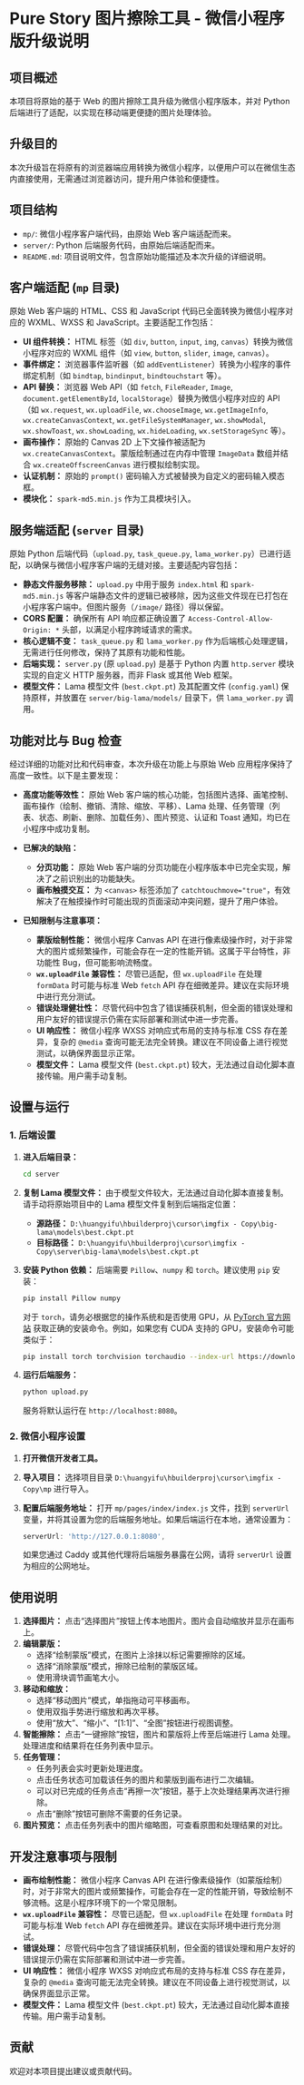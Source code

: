 # Pure Story 图片擦除工具 - 微信小程序版升级说明

## 项目概述

本项目将原始的基于 Web 的图片擦除工具升级为微信小程序版本，并对 Python 后端进行了适配，以实现在移动端更便捷的图片处理体验。

## 升级目的

本次升级旨在将原有的浏览器端应用转换为微信小程序，以便用户可以在微信生态内直接使用，无需通过浏览器访问，提升用户体验和便捷性。

## 项目结构

*   `mp/`: 微信小程序客户端代码，由原始 Web 客户端适配而来。
*   `server/`: Python 后端服务代码，由原始后端适配而来。
*   `README.md`: 项目说明文件，包含原始功能描述及本次升级的详细说明。

## 客户端适配 (`mp` 目录)

原始 Web 客户端的 HTML、CSS 和 JavaScript 代码已全面转换为微信小程序对应的 WXML、WXSS 和 JavaScript。主要适配工作包括：

*   **UI 组件转换：** HTML 标签（如 `div`, `button`, `input`, `img`, `canvas`）转换为微信小程序对应的 WXML 组件（如 `view`, `button`, `slider`, `image`, `canvas`）。
*   **事件绑定：** 浏览器事件监听器（如 `addEventListener`）转换为小程序的事件绑定机制（如 `bindtap`, `bindinput`, `bindtouchstart` 等）。
*   **API 替换：** 浏览器 Web API（如 `fetch`, `FileReader`, `Image`, `document.getElementById`, `localStorage`）替换为微信小程序对应的 API（如 `wx.request`, `wx.uploadFile`, `wx.chooseImage`, `wx.getImageInfo`, `wx.createCanvasContext`, `wx.getFileSystemManager`, `wx.showModal`, `wx.showToast`, `wx.showLoading`, `wx.hideLoading`, `wx.setStorageSync` 等）。
*   **画布操作：** 原始的 Canvas 2D 上下文操作被适配为 `wx.createCanvasContext`。蒙版绘制通过在内存中管理 `ImageData` 数组并结合 `wx.createOffscreenCanvas` 进行模拟绘制实现。
*   **认证机制：** 原始的 `prompt()` 密码输入方式被替换为自定义的密码输入模态框。
*   **模块化：** `spark-md5.min.js` 作为工具模块引入。

## 服务端适配 (`server` 目录)

原始 Python 后端代码（`upload.py`, `task_queue.py`, `lama_worker.py`）已进行适配，以确保与微信小程序客户端的无缝对接。主要适配内容包括：

*   **静态文件服务移除：** `upload.py` 中用于服务 `index.html` 和 `spark-md5.min.js` 等客户端静态文件的逻辑已被移除，因为这些文件现在已打包在小程序客户端中。但图片服务（`/image/` 路径）得以保留。
*   **CORS 配置：** 确保所有 API 响应都正确设置了 `Access-Control-Allow-Origin: *` 头部，以满足小程序跨域请求的需求。
*   **核心逻辑不变：** `task_queue.py` 和 `lama_worker.py` 作为后端核心处理逻辑，无需进行任何修改，保持了其原有功能和性能。
*   **后端实现：** `server.py` (原 `upload.py`) 是基于 Python 内置 `http.server` 模块实现的自定义 HTTP 服务器，而非 Flask 或其他 Web 框架。
*   **模型文件：** Lama 模型文件 (`best.ckpt.pt`) 及其配置文件 (`config.yaml`) 保持原样，并放置在 `server/big-lama/models/` 目录下，供 `lama_worker.py` 调用。

## 功能对比与 Bug 检查

经过详细的功能对比和代码审查，本次升级在功能上与原始 Web 应用程序保持了高度一致性。以下是主要发现：

*   **高度功能等效性：** 原始 Web 客户端的核心功能，包括图片选择、画笔控制、画布操作（绘制、撤销、清除、缩放、平移）、Lama 处理、任务管理（列表、状态、刷新、删除、加载任务）、图片预览、认证和 Toast 通知，均已在小程序中成功复制。
*   **已解决的缺陷：**
    *   **分页功能：** 原始 Web 客户端的分页功能在小程序版本中已完全实现，解决了之前识别出的功能缺失。
    *   **画布触摸交互：** 为 `<canvas>` 标签添加了 `catchtouchmove="true"`，有效解决了在触摸操作时可能出现的页面滚动冲突问题，提升了用户体验。

*   **已知限制与注意事项：**
    *   **蒙版绘制性能：** 微信小程序 Canvas API 在进行像素级操作时，对于非常大的图片或频繁操作，可能会存在一定的性能开销。这属于平台特性，非功能性 Bug，但可能影响流畅度。
    *   **`wx.uploadFile` 兼容性：** 尽管已适配，但 `wx.uploadFile` 在处理 `formData` 时可能与标准 Web `fetch` API 存在细微差异。建议在实际环境中进行充分测试。
    *   **错误处理健壮性：** 尽管代码中包含了错误捕获机制，但全面的错误处理和用户友好的错误提示仍需在实际部署和测试中进一步完善。
    *   **UI 响应性：** 微信小程序 WXSS 对响应式布局的支持与标准 CSS 存在差异，复杂的 `@media` 查询可能无法完全转换。建议在不同设备上进行视觉测试，以确保界面显示正常。
    *   **模型文件：** Lama 模型文件 (`best.ckpt.pt`) 较大，无法通过自动化脚本直接传输。用户需手动复制。

## 设置与运行

### 1. 后端设置

1.  **进入后端目录：**
    ```bash
    cd server
    ```

2.  **复制 Lama 模型文件：**
    由于模型文件较大，无法通过自动化脚本直接复制。请手动将原始项目中的 Lama 模型文件复制到后端指定位置：
    *   **源路径：** `D:\huangyifu\hbuilderproj\cursor\imgfix - Copy\big-lama\models\best.ckpt.pt`
    *   **目标路径：** `D:\huangyifu\hbuilderproj\cursor\imgfix - Copy\server\big-lama\models\best.ckpt.pt`

3.  **安装 Python 依赖：**
    后端需要 `Pillow`、`numpy` 和 `torch`。建议使用 `pip` 安装：
    ```bash
    pip install Pillow numpy
    ```
    对于 `torch`，请务必根据您的操作系统和是否使用 GPU，从 [PyTorch 官方网站](https://pytorch.org/get-started/locally/) 获取正确的安装命令。例如，如果您有 CUDA 支持的 GPU，安装命令可能类似于：
    ```bash
    pip install torch torchvision torchaudio --index-url https://download.pytorch.org/whl/cu118
    ```

4.  **运行后端服务：**
    ```bash
    python upload.py
    ```
    服务将默认运行在 `http://localhost:8080`。

### 2. 微信小程序设置

1.  **打开微信开发者工具。**

2.  **导入项目：**
    选择项目目录 `D:\huangyifu\hbuilderproj\cursor\imgfix - Copy\mp` 进行导入。

3.  **配置后端服务地址：**
    打开 `mp/pages/index/index.js` 文件，找到 `serverUrl` 变量，并将其设置为您的后端服务地址。如果后端运行在本地，通常设置为：
    ```javascript
    serverUrl: 'http://127.0.0.1:8080',
    ```
    如果您通过 Caddy 或其他代理将后端服务暴露在公网，请将 `serverUrl` 设置为相应的公网地址。

## 使用说明

1.  **选择图片：** 点击“选择图片”按钮上传本地图片。图片会自动缩放并显示在画布上。
2.  **编辑蒙版：**
    *   选择“绘制蒙版”模式，在图片上涂抹以标记需要擦除的区域。
    *   选择“消除蒙版”模式，擦除已绘制的蒙版区域。
    *   使用滑块调节画笔大小。
3.  **移动和缩放：**
    *   选择“移动图片”模式，单指拖动可平移画布。
    *   使用双指手势进行缩放和再次平移。
    *   使用“放大”、“缩小”、“[1:1]”、“全图”按钮进行视图调整。
4.  **智能擦除：** 点击“一键擦除”按钮，图片和蒙版将上传至后端进行 Lama 处理。处理进度和结果将在任务列表中显示。
5.  **任务管理：**
    *   任务列表会实时更新处理进度。
    *   点击任务状态可加载该任务的图片和蒙版到画布进行二次编辑。
    *   可以对已完成的任务点击“再擦一次”按钮，基于上次处理结果再次进行擦除。
    *   点击“删除”按钮可删除不需要的任务记录。
6.  **图片预览：** 点击任务列表中的图片缩略图，可查看原图和处理结果的对比。

## 开发注意事项与限制

*   **画布绘制性能：** 微信小程序 Canvas API 在进行像素级操作（如蒙版绘制）时，对于非常大的图片或频繁操作，可能会存在一定的性能开销，导致绘制不够流畅。这是小程序环境下的一个常见限制。
*   **`wx.uploadFile` 兼容性：** 尽管已适配，但 `wx.uploadFile` 在处理 `formData` 时可能与标准 Web `fetch` API 存在细微差异。建议在实际环境中进行充分测试。
*   **错误处理：** 尽管代码中包含了错误捕获机制，但全面的错误处理和用户友好的错误提示仍需在实际部署和测试中进一步完善。
*   **UI 响应性：** 微信小程序 WXSS 对响应式布局的支持与标准 CSS 存在差异，复杂的 `@media` 查询可能无法完全转换。建议在不同设备上进行视觉测试，以确保界面显示正常。
*   **模型文件：** Lama 模型文件 (`best.ckpt.pt`) 较大，无法通过自动化脚本直接传输。用户需手动复制。

## 贡献

欢迎对本项目提出建议或贡献代码。